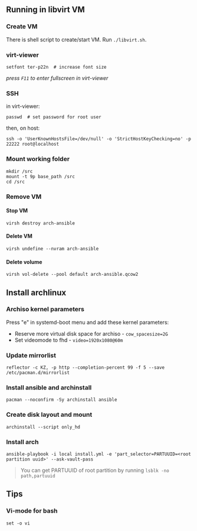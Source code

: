 ## Running in libvirt VM

### Create VM

There is shell script to create/start VM. Run `./libvirt.sh`.

### virt-viewer

```shell
setfont ter-p22n  # increase font size
```

_press `F11` to enter fullscreen in virt-viewer_

### SSH

in virt-viewer:

```shell
passwd  # set password for root user
```

then, on host:

```shell
ssh -o 'UserKnownHostsFile=/dev/null' -o 'StrictHostKeyChecking=no' -p 22222 root@localhost
```

### Mount working folder

```shell
mkdir /src
mount -t 9p base_path /src
cd /src
```

### Remove VM

#### Stop VM

```shell
virsh destroy arch-ansible
```

#### Delete VM

```shell
virsh undefine --nvram arch-ansible
```

#### Delete volume

```shell
virsh vol-delete --pool default arch-ansible.qcow2
```

## Install archlinux

### Archiso kernel parameters

Press "e" in systemd-boot menu and add these kernel parameters:

- Reserve more virtual disk space for archiso - `cow_spacesize=2G`
- Set videomode to fhd - `video=1920x1080@60m`

### Update mirrorlist

```shell
reflector -c KZ, -p http --completion-percent 99 -f 5 --save /etc/pacman.d/mirrorlist
```

### Install ansible and archinstall

```shell
pacman --noconfirm -Sy archinstall ansible
```

### Create disk layout and mount

```shell
archinstall --script only_hd
```

### Install arch

```shell
ansible-playbook -i local install.yml -e 'part_selector=PARTUUID=<root partition uuid>' --ask-vault-pass
```

> You can get PARTUUID of root partition by running `lsblk -no path,partuuid`

## Tips

### Vi-mode for bash

```shell
set -o vi
```
